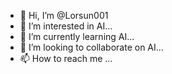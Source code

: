 - 👋 Hi, I’m @Lorsun001
- 👀 I’m interested in AI...
- 🌱 I’m currently learning AI...
- 💞️ I’m looking to collaborate on AI...
- 📫 How to reach me ...

<!---
Lorsun001/Lorsun001 is a ✨ special ✨ repository because its `README.md` (this file) appears on your GitHub profile.
You can click the Preview link to take a look at your changes.
--->
